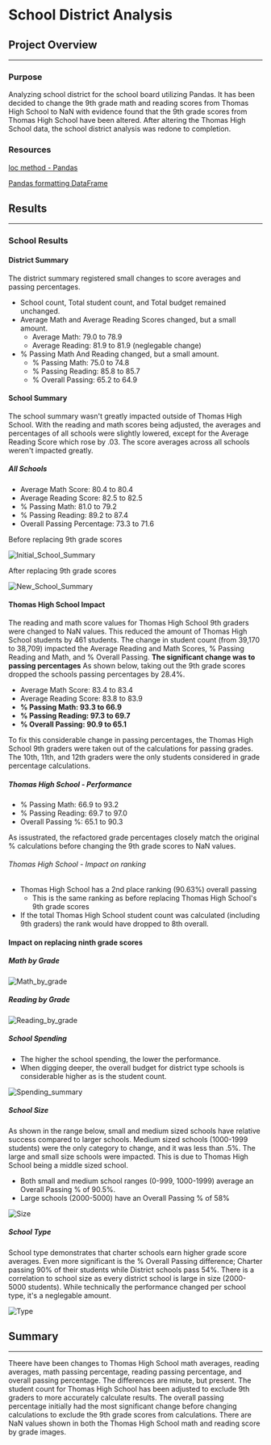 # School District Analysis

## Project Overview
---

### Purpose
Analyzing school district for the school board utilizing Pandas. It has been decided to change the 9th grade math and reading scores from Thomas High School to NaN with evidence found that the 9th grade scores from Thomas High School have been altered. After altering the Thomas High School data, the school district analysis was redone to completion.

### Resources
[loc method - Pandas](https://pandas.pydata.org/pandas-docs/stable/reference/api/pandas.DataFrame.loc.html)

[Pandas formatting DataFrame](https://www.geeksforgeeks.org/formatting-integer-column-of-dataframe-in-pandas/#:~:text=Let%E2%80%99s%20see%20different%20methods%20of%20formatting%20integer%20column,commas%20and%20Dollar%20sign%20with%20two%20decimal%20places.)

## Results
---

### School Results

#### District Summary
The district summary registered small changes to score averages and passing percentages. 

- School count, Total student count, and Total budget remained unchanged.
- Average Math and Average Reading Scores changed, but a small amount.
  - Average Math: 79.0 to 78.9
  - Average Reading: 81.9 to 81.9 (neglegable change)
- % Passing Math And Reading changed, but a small amount.
  - % Passing Math: 75.0 to 74.8
  - % Passing Reading: 85.8 to 85.7
  - % Overall Passing: 65.2 to 64.9



#### School Summary
The school summary wasn't greatly impacted outside of Thomas High School. With the reading and math scores being adjusted, the averages and percentages of all schools were slightly lowered, except for the Average Reading Score which rose by .03. The score averages across all schools weren't impacted greatly. 

##### All Schools
- Average Math Score: 80.4 to 80.4
- Average Reading Score: 82.5 to 82.5
- % Passing Math: 81.0 to 79.2
- % Passing Reading: 89.2 to 87.4
- Overall Passing Percentage: 73.3 to 71.6

Before replacing 9th grade scores

![Initial_School_Summary](Resources/THS_old_school_summary.png "Old School Summary")

After replacing 9th grade scores

![New_School_Summary](Resources/THS_new_school_summary.png "New School Summary")

#### Thomas High School Impact
The reading and math score values for Thomas High School 9th graders were changed to NaN values. This reduced the amount of Thomas High School students by 461 students. The change in student count (from 39,170 to 38,709) impacted the Average Reading and Math Scores, % Passing Reading and Math, and % Overall Passing. **The significant change was to passing percentages** As shown below, taking out the 9th grade scores dropped the schools passing percentages by 28.4%. 

- Average Math Score: 83.4 to 83.4
- Average Reading Score: 83.8 to 83.9
- **% Passing Math: 93.3 to 66.9**
- **% Passing Reading: 97.3 to 69.7**
- **% Overall Passing: 90.9 to 65.1**

To fix this considerable change in passing percentages, the Thomas High School 9th graders were taken out of the calculations for passing grades. The 10th, 11th, and 12th graders were the only students considered in grade percentage calculations. 

##### Thomas High School - Performance

- % Passing Math: 66.9 to 93.2
- % Passing Reading: 69.7 to 97.0
- Overall Passing %: 65.1 to 90.3 

As issustrated, the refactored grade percentages closely match the original % calculations before changing the 9th grade scores to NaN values.

###### Thomas High School - Impact on ranking

- Thomas High School has a 2nd place ranking (90.63%) overall passing
  - This is the same ranking as before replacing Thomas High School's 9th grade scores
- If the total Thomas High School student count was calculated (including 9th graders) the rank would have dropped to 8th overall.

#### Impact on replacing ninth grade scores


##### Math by Grade



![Math_by_grade](Resources/math_grade_performance.png "Math Performance by Grade")

##### Reading by Grade

![Reading_by_grade](Resources/reading_grade_performance.png "Reading Performance by Grade")


##### School Spending


- The higher the school spending, the lower the performance.
- When digging deeper, the overall budget for district type schools is considerable higher as is the student count. 

![Spending_summary](Resources/spending_summary.png "Spending Summary")

##### School Size

As shown in the range below, small and medium sized schools have relative success compared to larger schools. Medium sized schools (1000-1999 students) were the only category to change, and it was less than .5%. The large and small size schools were impacted. This is due to Thomas High School being a middle sized school.

- Both small and medium school ranges (0-999, 1000-1999) average an Overall Passing % of 90.5%. 
- Large schools (2000-5000) have an Overall Passing % of 58%

![Size](Resources/school_size_performance.png "School Size Summary")

##### School Type

School type demonstrates that charter schools earn higher grade score averages. Even more significant is the % Overall Passing difference; Charter passing 90% of their students while District schools pass 54%. There is a correlation to school size as every district school is large in size (2000-5000 students). While technically the performance changed per school type, it's a neglegable amount. 


![Type](Resources/school_type_performance.png "School Type Summary")

## Summary
---
Theere have been changes to Thomas High School math averages, reading averages, math passing percentage, reading passing percentage, and overall passing percentage. The differences are minute, but present. The student count for Thomas High School has been adjusted to exclude 9th graders to more accurately calculate results. The overall passing percentage initially had the most significant change before changing calculations to exclude the 9th grade scores from calculations. There are NaN values shown in both the Thomas High School math and reading score by grade images.


